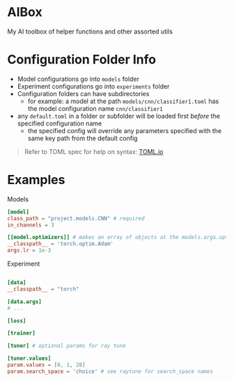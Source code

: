 # AIBox

My AI toolbox of helper functions and other assorted utils

# Configuration Folder Info

- Model configurations go into `models` folder
- Experiment configurations go into `experiments` folder
- Configuration folders can have subdirectories
  - for example: a model at the path `models/cnn/classifier1.toml` has the model configuration name `cnn/classifier1`
- any `default.toml` in a folder or subfolder will be loaded first _before_ the specified configuration name
  - the specified config will override any parameters specified with the same key path from the default config

> Refer to TOML spec for help on syntax: [TOML.io](https://toml.io/en/)

# Examples

Models

```toml
[model]
class_path = "project.models.CNN" # required
in_channels = 3

[[model.optimizers]] # makes an array of objects at the models.args.optimizers path
__classpath__ = 'torch.optim.Adam'
args.lr = 1e-3


```

Experiment

```toml

[data]
__classpath__ = "torch"

[data.args]
# ...

[loss]

[trainer]

[tuner] # optional params for ray tune

[tuner.values]
param.values = [0, 1, 28]
param.search_space = 'choice' # see raytune for search_space names

```
